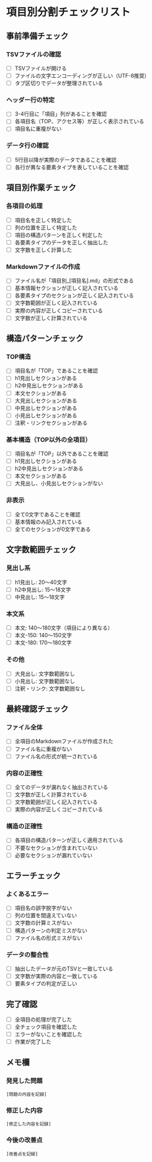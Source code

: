 # 項目別分割チェックリスト

## 事前準備チェック

### TSVファイルの確認
- [ ] TSVファイルが開ける
- [ ] ファイルの文字エンコーディングが正しい（UTF-8推奨）
- [ ] タブ区切りでデータが整理されている

### ヘッダー行の特定
- [ ] 3-4行目に「項目」列があることを確認
- [ ] 各項目名（TOP、アクセス等）が正しく表示されている
- [ ] 項目名に重複がない

### データ行の確認
- [ ] 5行目以降が実際のデータであることを確認
- [ ] 各行が異なる要素タイプを表していることを確認

## 項目別作業チェック

### 各項目の処理
- [ ] 項目名を正しく特定した
- [ ] 列の位置を正しく特定した
- [ ] 項目の構造パターンを正しく判定した
- [ ] 各要素タイプのデータを正しく抽出した
- [ ] 文字数を正しく計算した

### Markdownファイルの作成
- [ ] ファイル名が「項目別_[項目名].md」の形式である
- [ ] 基本情報セクションが正しく記入されている
- [ ] 各要素タイプのセクションが正しく記入されている
- [ ] 文字数範囲が正しく記入されている
- [ ] 実際の内容が正しくコピーされている
- [ ] 文字数が正しく計算されている

## 構造パターンチェック

### TOP構造
- [ ] 項目名が「TOP」であることを確認
- [ ] h1見出しセクションがある
- [ ] h2中見出しセクションがある
- [ ] 本文セクションがある
- [ ] 大見出しセクションがある
- [ ] 中見出しセクションがある
- [ ] 小見出しセクションがある
- [ ] 注釈・リンクセクションがある

### 基本構造（TOP以外の全項目）
- [ ] 項目名が「TOP」以外であることを確認
- [ ] h1見出しセクションがある
- [ ] h2中見出しセクションがある
- [ ] 本文セクションがある
- [ ] 大見出し、小見出しセクションがない

### 非表示
- [ ] 全て0文字であることを確認
- [ ] 基本情報のみ記入されている
- [ ] 全てのセクションが0文字である

## 文字数範囲チェック

### 見出し系
- [ ] h1見出し: 20～40文字
- [ ] h2中見出し: 15～18文字
- [ ] 中見出し: 15～18文字

### 本文系
- [ ] 本文: 140～180文字（項目により異なる）
- [ ] 本文-150: 140～150文字
- [ ] 本文-180: 170～180文字

### その他
- [ ] 大見出し: 文字数範囲なし
- [ ] 小見出し: 文字数範囲なし
- [ ] 注釈・リンク: 文字数範囲なし

## 最終確認チェック

### ファイル全体
- [ ] 全項目のMarkdownファイルが作成された
- [ ] ファイル名に重複がない
- [ ] ファイル名の形式が統一されている

### 内容の正確性
- [ ] 全てのデータが漏れなく抽出されている
- [ ] 文字数が正しく計算されている
- [ ] 文字数範囲が正しく記入されている
- [ ] 実際の内容が正しくコピーされている

### 構造の正確性
- [ ] 各項目の構造パターンが正しく適用されている
- [ ] 不要なセクションが含まれていない
- [ ] 必要なセクションが漏れていない

## エラーチェック

### よくあるエラー
- [ ] 項目名の誤字脱字がない
- [ ] 列の位置を間違えていない
- [ ] 文字数の計算ミスがない
- [ ] 構造パターンの判定ミスがない
- [ ] ファイル名の形式ミスがない

### データの整合性
- [ ] 抽出したデータが元のTSVと一致している
- [ ] 文字数が実際の内容と一致している
- [ ] 要素タイプの判定が正しい

## 完了確認

- [ ] 全項目の処理が完了した
- [ ] 全チェック項目を確認した
- [ ] エラーがないことを確認した
- [ ] 作業が完了した

## メモ欄

### 発見した問題
```
[問題の内容を記録]
```

### 修正した内容
```
[修正した内容を記録]
```

### 今後の改善点
```
[改善点を記録]
```
